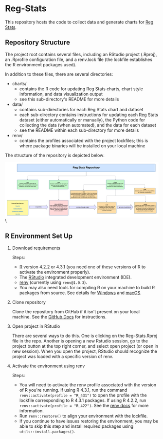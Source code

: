 # Reg-Stats

This repository hosts the code to collect data and generate charts for [Reg Stats](https://regulatorystudies.columbian.gwu.edu/reg-stats).

## Repository Structure

The project root contains several files, including an RStudio project (.Rproj), an .Rprofile configuration file, and a renv.lock file (the lockfile establishes the R environment packages used).

In addition to these files, there are several directories:

- charts/
  - contains the R code for updating Reg Stats charts, chart style information, and data visualization output
  - see this sub-directory's README for more details
- data/
  - contains sub-directories for each Reg Stats chart and dataset
  - each sub-directory contains instructions for updating each Reg Stats dataset (either automatically or manually), the Python code for collecting the data (when automated), and the data for each dataset
  - see the README within each sub-directory for more details
- renv/
  - contains the profiles associated with the project lockfiles; this is where package binaries will be installed on your local machine

The structure of the repository is depicted below:

![Map of Reg Stats Repository](repo_map.png)\ 

## R Environment Set Up

1. Download requirements  

    Steps:
     - [R](https://cran.rstudio.com/) version 4.2.2 or 4.3.1 (you need one of these versions of R to activate the environment properly).  
     - The [RStudio](https://posit.co/download/rstudio-desktop/) integrated development environment (IDE).  
     - [renv](https://rstudio.github.io/renv/index.html) (currently using `renv@1.0.3`).  
     - You may also need tools for compiling R on your machine to build R packages from source. See details for [Windows](https://cran.rstudio.com/bin/windows/Rtools/rtools40.html) and [macOS](https://cran.r-project.org/bin/macosx/tools/).  

2. Clone repository  
  
    Clone the repository from GitHub if it isn't present on your local machine. See the [GitHub Docs](https://docs.github.com/en/repositories/creating-and-managing-repositories/cloning-a-repository) for instructions.  

3. Open project in RStudio  

    There are several ways to do this. One is clicking on the Reg-Stats.Rproj file in the repo. Another is opening a new Rstudio session, go to the project button at the top right corner, and select open project (or open in new session). When you open the project, RStudio should recognize the project was loaded with a specific version of renv.  

4. Activate the environment using renv  

    Steps:
      - You will need to activate the renv profile associated with the version of R you're running. If using R 4.3.1, run the command `renv::activate(profile = "R_431")` to open the profile with the lockfile corresponding to R 4.3.1 packages. If using R 4.2.2, run `renv::activate(profile = "R_422")`. See the [renv docs](https://rstudio.github.io/renv/articles/profiles.html) for more information.  
      - Run `renv::restore()` to align your environment with the lockfile.  
      - If you continue to have issues restoring the environment, you may be able to skip this step and install required packages using `utils::install.packages()`.  
